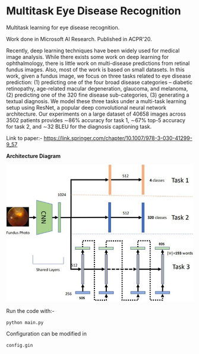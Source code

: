 # Multitask Eye Disease Recognition
Multitask learning for eye disease recognition. 

Work done in Microsoft AI Research. Published in ACPR'20. 

Recently, deep learning techniques have been widely used for medical image analysis. While there exists some work on deep learning for ophthalmology, there is little work on multi-disease predictions from retinal fundus images. Also, most of the work is based on small datasets. In this work, given a fundus image, we focus on three tasks related to eye disease prediction: (1) predicting one of the four broad disease categories – diabetic retinopathy, age-related macular degeneration, glaucoma, and melanoma, (2) predicting one of the 320 fine disease sub-categories, (3) generating a textual diagnosis. We model these three tasks under a multi-task learning setup using ResNet, a popular deep convolutional neural network architecture. Our experiments on a large dataset of 40658 images across 3502 patients provides ∼86% accuracy for task 1, ∼67% top-5 accuracy for task 2, and ∼32 BLEU for the diagnosis captioning task.

Link to paper:- https://link.springer.com/chapter/10.1007/978-3-030-41299-9_57

<b>Architecture Diagram</b>

<img src ='arch.JPG' />

Run the code with:- 
```
python main.py
```

Configuration can be modified in 

```
config.gin
```




